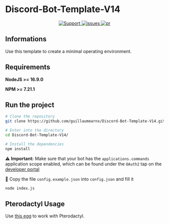 # Discord-Bot-Template-V14

<div align="center">
<a href="https://discord.garnx.fr">
<img src="https://img.shields.io/discord/840647292864430080.svg?colorB=Blue&logo=discord&label=Support&style=for-the-badge" alt="Support">
</a>
<a href="https://github.com/guillaumearnx/Discord-Bot-Template-V14/issues">
<img src="https://img.shields.io/github/issues/guillaumearnx/Discord-Bot-Template-V14.svg?style=for-the-badge" alt="issues">
</a>
<a href="https://github.com/guillaumearnx/Discord-Bot-Template-V14/pulls">
<img src="https://img.shields.io/github/issues-pr/guillaumearnx/Discord-Bot-Template-V14.svg?style=for-the-badge" alt="pr">
</a>
<br>
</div>

## Informations

Use this template to create a minimal operating environment.

## Requirements
**NodeJS >= 16.9.0**

**NPM >= 7.21.1**

## Run the project

```bash
# Clone the repository
git clone https://github.com/guillaumearnx/Discord-Bot-Template-V14.git

# Enter into the directory
cd Discord-Bot-Template-V14/

# Install the dependencies
npm install
```

:warning: **Important:** Make sure that your bot has the `applications.commands` application scope enabled, which can be found under the `OAuth2` tap on the [developer portal](https://discord.com/developers/applications/)

:memo: Copy the file `config.example.json` into `config.json` and fill it

```bash
node index.js
```

## Pterodactyl Usage

Use [this egg](https://github.com/parkervcp/eggs/blob/master/bots/discord/discord.js/egg-discord-js-generic.json) to work with Pterodactyl.
